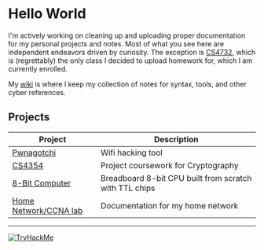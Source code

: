 

# Hello World

I'm actively working on cleaning up and uploading proper documentation for my personal projects and notes. Most of what you see here are independent endeavors driven by curiosity.
The exception is [CS4732](https://github.com/0U7L13R/CS4732-Cryptography), which is (regrettably) the only class I decided to upload homework for, which I am currently enrolled.

My [wiki](https://github.com/yourusername/The_wiki) is where I keep my collection of notes for syntax, tools, and other cyber references.


## Projects

| Project | Description |
|--------|-------------|
| [Pwnagotchi](https://github.com/0U7L13R/Pwnagotchi) | Wifi hacking tool|
| [CS4354](https://github.com/yourusername/CS4354) | Project coursework for Cryptography |
| [8-Bit Computer](https://github.com/0U7L13R/8bit-Computer) | Breadboard 8-bit CPU built from scratch with TTL chips |
| [Home Network/CCNA lab](https://github.com/0U7L13R/HomeNetwork) | Documentation for my home network |

---

[![TryHackMe](https://tryhackme-badges.s3.amazonaws.com/0U7L13R.png)](https://tryhackme.com/p/0U7L13R)



